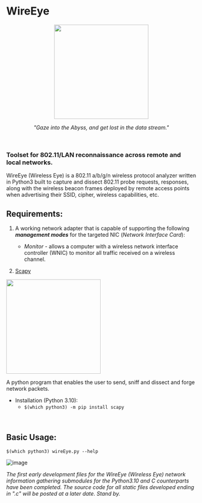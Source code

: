 # WireEye
<p align="center">
    <img src="https://github.com/PlatinumVoyager/WireEye/assets/116006542/c75953b6-3d82-4372-ae36-ea62f4d3bb7d" wdith=250 height=250>
</p>
<p align="center"><i>"Gaze into the Abyss, and get lost in the data stream."</i></p>
<br/>

### Toolset for 802.11/LAN reconnaissance across remote and local networks.
WireEye (Wireless Eye) is a 802.11 a/b/g/n wireless protocol analyzer written in Python3 built to capture and dissect 802.11 probe requests, responses, along with the wireless beacon frames deployed by remote access points when advertising their SSID, cipher, wireless capabilities, etc.


## Requirements:
1. A working network adapter that is capable of supporting the following **_management modes_**
for the targeted NIC (*Network Interface Card*):

    - _Monitor_ - allows a computer with a wireless network interface controller (WNIC) to monitor all traffic received on a wireless channel.

2. [Scapy](https://scapy.net/) 
<img src="https://scapy.readthedocs.io/en/latest/_images/scapy_logo.png" width="250">

A python program that enables the user to send, sniff and dissect and forge network packets.

- Installation (Python 3.10):
    - `$(which python3) -m pip install scapy`
<br/>

## Basic Usage:
`$(which python3) wireEye.py --help` 

![image](https://github.com/PlatinumVoyager/WireEye/assets/116006542/71263f22-466f-431a-aa05-471dac0e9bda)

_The first early development files for the WireEye (Wireless Eye) network information gathering submodules for the Python3.10 and C counterparts have been completed. The source code for all static files developed ending in ".c" will be posted at a later date. Stand by._
